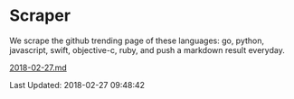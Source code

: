 # Scraper

We scrape the github trending page of these languages: go, python, javascript, swift, objective-c, ruby, and push a markdown result everyday.

[2018-02-27.md](https://github.com/henson/Scraper/blob/master/2018-02-27.md)

Last Updated: 2018-02-27 09:48:42